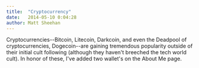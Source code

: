 ```yaml
---
title:  "Cryptocurrency"
date:   2014-05-10 0:04:28
author: Matt Sheehan
---
```


Cryptocurrencies--Bitcoin, Litecoin, Darkcoin, and even the Deadpool of cryptocurrencies, Dogecoin--are gaining tremendous popularity outside of their initial cult following (although they haven't breeched the tech world cult). In honor of these, I've added two wallet's on the About Me page.